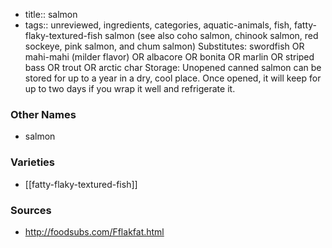 - title:: salmon
- tags:: unreviewed, ingredients, categories, aquatic-animals, fish, fatty-flaky-textured-fish
salmon (see also coho salmon, chinook salmon, red sockeye, pink salmon, and chum salmon) Substitutes: swordfish OR mahi-mahi (milder flavor) OR albacore OR bonita OR marlin OR striped bass OR trout OR arctic char Storage: Unopened canned salmon can be stored for up to a year in a dry, cool place. Once opened, it will keep for up to two days if you wrap it well and refrigerate it.

### Other Names

* salmon

### Varieties

* [[fatty-flaky-textured-fish]]

### Sources
* http://foodsubs.com/Fflakfat.html

